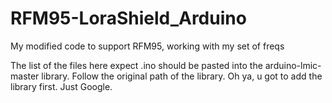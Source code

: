 # RFM95-LoraShield_Arduino
My modified code to support RFM95, working with my set of freqs

The list of the files here expect .ino should be pasted into the arduino-lmic-master library.  Follow the original path of the library.
Oh ya, u got to add the library first.  Just Google.
